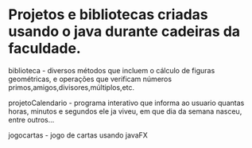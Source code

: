 # Projetos e bibliotecas criadas usando o java durante cadeiras da faculdade.

biblioteca - diversos métodos que incluem o cálculo de figuras geométricas, e operações que verificam números primos,amigos,divisores,múltiplos,etc.

projetoCalendario - programa interativo que informa ao usuario quantas horas, minutos e segundos ele ja viveu, em que dia da semana nasceu, entre outros...

jogocartas - jogo de cartas usando javaFX
